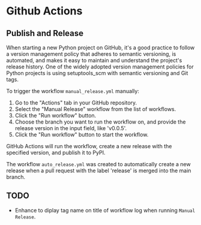 # Github Actions

## Publish and Release

When starting a new Python project on GitHub, it's a good practice to follow a version management policy that adheres to semantic versioning, is automated, and makes it easy to maintain and understand the project's release history. One of the widely adopted version management policies for Python projects is using setuptools_scm with semantic versioning and Git tags.

To trigger the workflow `manual_release.yml` manually:

1. Go to the "Actions" tab in your GitHub repository.
2. Select the "Manual Release" workflow from the list of workflows.
3. Click the "Run workflow" button.
4. Choose the branch you want to run the workflow on, and provide the release version in the input field, like 'v0.0.5'.
5. Click the "Run workflow" button to start the workflow.

GitHub Actions will run the workflow, create a new release with the specified version, and publish it to PyPI.

The workflow `auto_release.yml` was created to automatically create a new release when a pull request with the label 'release' is merged into the main branch. 

## TODO

- Enhance to diplay tag name on title of workflow log when running `Manual Release`.

